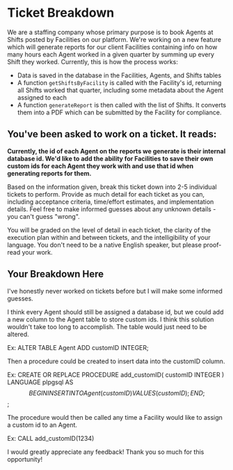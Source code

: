 # Ticket Breakdown
We are a staffing company whose primary purpose is to book Agents at Shifts posted by Facilities on our platform. We're working on a new feature which will generate reports for our client Facilities containing info on how many hours each Agent worked in a given quarter by summing up every Shift they worked. Currently, this is how the process works:

- Data is saved in the database in the Facilities, Agents, and Shifts tables
- A function `getShiftsByFacility` is called with the Facility's id, returning all Shifts worked that quarter, including some metadata about the Agent assigned to each
- A function `generateReport` is then called with the list of Shifts. It converts them into a PDF which can be submitted by the Facility for compliance.

## You've been asked to work on a ticket. It reads:

**Currently, the id of each Agent on the reports we generate is their internal database id. We'd like to add the ability for Facilities to save their own custom ids for each Agent they work with and use that id when generating reports for them.**


Based on the information given, break this ticket down into 2-5 individual tickets to perform. Provide as much detail for each ticket as you can, including acceptance criteria, time/effort estimates, and implementation details. Feel free to make informed guesses about any unknown details - you can't guess "wrong".


You will be graded on the level of detail in each ticket, the clarity of the execution plan within and between tickets, and the intelligibility of your language. You don't need to be a native English speaker, but please proof-read your work.

## Your Breakdown Here
I've honestly never worked on tickets before but I will make some informed guesses.

I think every Agent should still be assigned a database id, but we could add a
new column to the Agent table to store custom ids.
I think this solution wouldn't take too long to accomplish.
The table would just need to be altered.

Ex: 
ALTER TABLE Agent
ADD customID INTEGER;

Then a procedure could be created to insert data into the customID column.

Ex:
CREATE OR REPLACE PROCEDURE add_customID(
    customID INTEGER
)
LANGUAGE plpgsql
AS $$
BEGIN
    INSERT INTO Agent(
        customID
    )
VALUES (
    customID
    );
END;
$$;

The procedure would then be called any time a Facility would like to assign a custom
id to an Agent.

Ex:
CALL add_customID(1234)

I would greatly appreciate any feedback! Thank you so much for this opportunity!
